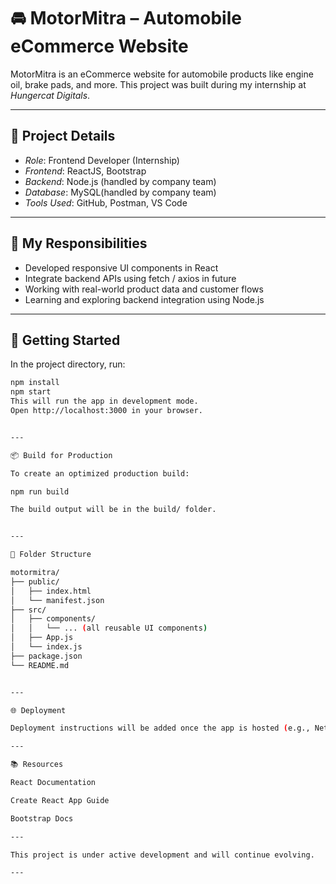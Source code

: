 # 🚘 MotorMitra – Automobile eCommerce Website

MotorMitra is an eCommerce website for automobile products like engine oil, brake pads, and more. This project was built during my internship at *Hungercat Digitals*.

---

## 📌 Project Details

- *Role*: Frontend Developer (Internship)
- *Frontend*: ReactJS, Bootstrap
- *Backend*: Node.js (handled by company team)
- *Database*: MySQL(handled by company team)
- *Tools Used*: GitHub, Postman, VS Code

---

## 🔧 My Responsibilities

- Developed responsive UI components in React
- Integrate backend APIs using fetch / axios in future
- Working with real-world product data and customer flows
- Learning and exploring backend integration using Node.js

---

## 🚀 Getting Started

In the project directory, run:

```bash
npm install
npm start
This will run the app in development mode.
Open http://localhost:3000 in your browser.


---

📦 Build for Production

To create an optimized production build:

npm run build

The build output will be in the build/ folder.


---

📁 Folder Structure

motormitra/
├── public/
│   ├── index.html
│   └── manifest.json
├── src/
│   ├── components/
│   │   └── ... (all reusable UI components)
│   ├── App.js
│   └── index.js
├── package.json
└── README.md


---

🌐 Deployment

Deployment instructions will be added once the app is hosted (e.g., Netlify, Vercel, or  company server).

---

📚 Resources

React Documentation

Create React App Guide

Bootstrap Docs

---

This project is under active development and will continue evolving.

---

